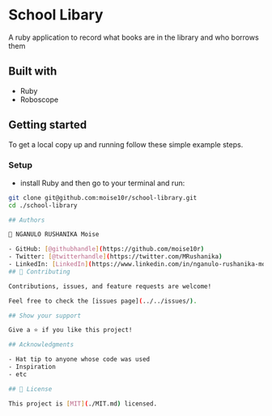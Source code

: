 # School Libary

A ruby application to record what books are in the library and who borrows them

## Built with
 - Ruby
 - Roboscope

## Getting started

To get a local copy up and running follow these simple example steps.

### Setup
- install Ruby and then go to your terminal and run: 
```bash
git clone git@github.com:moise10r/school-library.git
cd ./school-library

## Authors

👤 NGANULO RUSHANIKA Moise

- GitHub: [@githubhandle](https://github.com/moise10r)
- Twitter: [@twitterhandle](https://twitter.com/MRushanika)
- LinkedIn: [LinkedIn](https://www.linkedin.com/in/nganulo-rushanika-mo%C3%AFse-626139197/)
## 🤝 Contributing

Contributions, issues, and feature requests are welcome!

Feel free to check the [issues page](../../issues/).

## Show your support

Give a ⭐️ if you like this project!

## Acknowledgments

- Hat tip to anyone whose code was used
- Inspiration
- etc

## 📝 License

This project is [MIT](./MIT.md) licensed.
